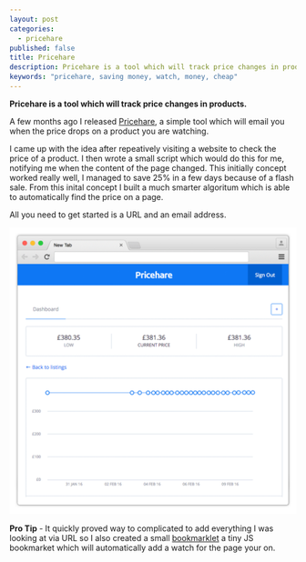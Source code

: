 ```yaml
---
layout: post
categories: 
  - pricehare
published: false
title: Pricehare
description: Pricehare is a tool which will track price changes in products
keywords: "pricehare, saving money, watch, money, cheap"
---
```


**Pricehare is a tool which will track price changes in products.**

A few months ago I released [Pricehare](http://pricehare.com), a simple tool which will email you when the price drops on a product you are watching.

I came up with the idea after repeatively visiting a website to check the price of a product. I then wrote a small script which would do this for me, notifying me when the content of the page changed. This initially concept worked really well, I managed to save 25% in a few days because of a flash sale. From this inital concept I built a much smarter algoritum which is able to automatically find the price on a page.

All you need to get started is a URL and an email address.

![Pricehare.com](/media/pricehare.png)

**Pro Tip** - It quickly proved way to complicated to add everything I was looking at via URL so I also created a small [bookmarklet](https://blog.pricehare.com/2015/10/13/bookmarklet/) a tiny JS bookmarket which will automatically add a watch for the page your on.
